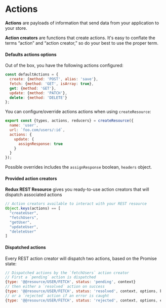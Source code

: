 # Actions

**Actions** are payloads of information that send data from your application to your store.

**Action creators** are functions that create actions. It's easy to conflate the terms “action” and “action creator,” so do your best to use the proper term.

#### Defaults actions options

Out of the box, you have the following actions configured:

```js
const defaultActions = {
  create: {method: 'POST', alias: 'save'},
  fetch: {method: 'GET', isArray: true},
  get: {method: 'GET'},
  update: {method: 'PATCH'},
  delete: {method: 'DELETE'}
};
```

You can configure/override actions actions when using `createResource`:

```js
export const {types, actions, reducers} = createResource({
  name: 'user',
  url: `foo.com/users/:id`,
  actions: {
    update: {
      assignResponse: true
    }
  }
});
```

Possible overrides includes the `assignResponse` boolean, `headers` object.

#### Provided action creators

**Redux REST Resource** gives you ready-to-use action creators that will dispatch associated actions

```js
// Action creators available to interact with your REST resource
Object.keys(actions) == [
  "createUser",
  "fetchUsers",
  "getUser",
  "updateUser",
  "deleteUser"
]
```

#### Dispatched actions

Every REST action creator will dispatch two actions, based on the Promise state:

```js
// Dispatched actions by the `fetchUsers` action creator
// First a `pending` action is dispatched
{type: '@@resource/USER/FETCH', status: 'pending', context}
// then either a `resolved` action on success
{type: '@@resource/USER/FETCH', status: 'resolved', context, options, body, receivedAt}
// or a `rejected` action if an error is caught
{type: '@@resource/USER/FETCH', status: 'rejected', context, options, err, receivedAt}
```
